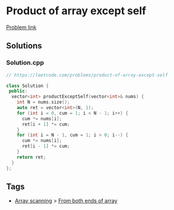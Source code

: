 # Product of array except self

[Problem link](https://leetcode.com/problems/product-of-array-except-self)

## Solutions


### Solution.cpp
```cpp
// https://leetcode.com/problems/product-of-array-except-self

class Solution {
 public:
  vector<int> productExceptSelf(vector<int>& nums) {
    int N = nums.size();
    auto ret = vector<int>(N, 1);
    for (int i = 0, cum = 1; i < N - 1; i++) {
      cum *= nums[i];
      ret[i + 1] *= cum;
    }
    for (int i = N - 1, cum = 1; i > 0; i--) {
      cum *= nums[i];
      ret[i - 1] *= cum;
    }
    return ret;
  }
};
```
## Tags

* [Array scanning](/README.md#Array_scanning) > [From both ends of array](/README.md#Array_scanning-From_both_ends_of_array)
